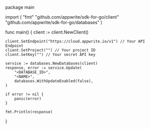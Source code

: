 package main

import (
    "fmt"
    "github.com/appwrite/sdk-for-go/client"
    "github.com/appwrite/sdk-for-go/databases"
)

func main() {
    client := client.NewClient()

    client.SetEndpoint("https://cloud.appwrite.io/v1") // Your API Endpoint
    client.SetProject("") // Your project ID
    client.SetKey("") // Your secret API key

    service := databases.NewDatabases(client)
    response, error := service.Update(
        "<DATABASE_ID>",
        "<NAME>",
        databases.WithUpdateEnabled(false),
    )

    if error != nil {
        panic(error)
    }

    fmt.Println(response)
}

